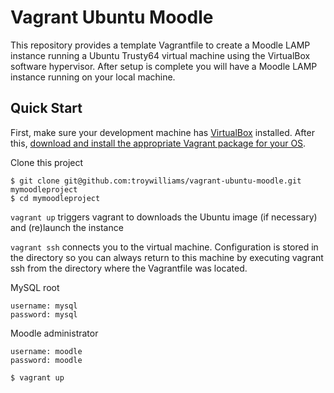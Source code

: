 # Vagrant Ubuntu Moodle

This repository provides a template Vagrantfile to create a Moodle LAMP instance running a Ubuntu Trusty64 virtual machine 
using the VirtualBox software hypervisor. 
After setup is complete you will have a Moodle LAMP instance running on your local machine.

## Quick Start

First, make sure your development machine has
[VirtualBox](http://www.virtualbox.org)
installed. After this,
[download and install the appropriate Vagrant package for your OS](http://www.vagrantup.com/downloads).

Clone this project

    $ git clone git@github.com:troywilliams/vagrant-ubuntu-moodle.git mymoodleproject
    $ cd mymoodleproject


``vagrant up`` triggers vagrant to downloads the Ubuntu image (if necessary) and (re)launch the instance

``vagrant ssh`` connects you to the virtual machine. Configuration is stored in the directory so you can always return to this machine by executing vagrant ssh from the 
directory where the Vagrantfile was located.




MySQL root

    username: mysql
    password: mysql

Moodle administrator
    
    username: moodle
    password: moodle

```
$ vagrant up
```


